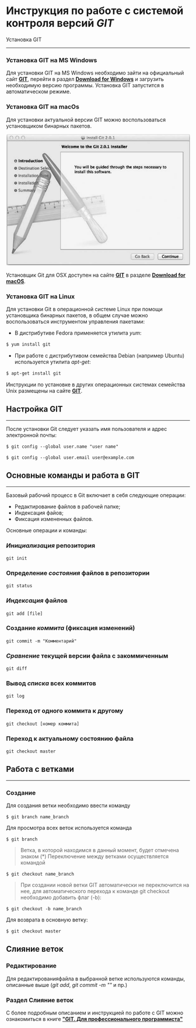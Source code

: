 # Инструкция по работе с системой контроля версий ***GIT***


Установка GIT

---

### Установка GIT на MS Windows
Для установки GIT на MS Windows необходимо зайти на официальный сайт 
[**GIT**](https://git-scm.com/ "Сайт GIT"), перейти в раздел [**Download for Windows**](https://git-scm.com/download/win/ "Установка GIT для Windows") и загрузить необходимую версию программы. Установка GIT запустится в автоматическом режиме.

### Установка GIT на macOs

Для установки актуальной версии GIT можно воспользоваться установщиком
бинарных пакетов.

![Установщик бинарных пакетов macOs](/Install-Git.png) 

Установщик Git для OSX доступен на сайте [**GIT**](https://git-scm.com/ "Сайт GIT") в разделе [**Download for macOS**](https://git-scm.com/download/win/ "Установка GIT для macOs").

### Установка GIT на Linux

Для установки Git в операционной системе Linux при помощи установщика бинарных пакетов, в общем случае можно воспользоваться инструментом
управления пакетами:
 * В дистрибутиве Fedora применяется утилита *yum*:
```sh
$ yum install git 
```

* При работе с дистрибутивом семейства Debian (например Ubuntu) используется утилита *apt-get*:
``` sh
$ apt-get install git
```
Инструкции по установке в других операционных системах семейства Unix размещены на сайте [**GIT**](https://git-scm.com/ "Сайт GIT").

## Настройка GIT
---

После установки Git следует указать имя пользователя и адрес электронной почты:
```
$ git config --global user.name "user name"
```
```
$ git config --global user.email user@example.com
```

## Основные команды и работа в GIT

---

Базовый рабочий процесс в Git включает в себя следующие операции:
* Редактирование файлов в рабочей папке;
* Индексация файов;
* Фиксация измененных файлов.

Основные операции и команды:

### ***Инициализация*** репозитория
``` 
git init
```
### Определение *состояния* файлов в репозитории 
``` 
git status
```
### ***Индексация*** файлов
``` 
git add [file]
```
### Создание ***коммита*** (фиксация изменений)
``` 
git commit -m "Комментарий"
```
### ***Сравнение*** текущей версии файла с закоммиченным
``` 
git diff
```
### Вывод ***списка*** всех коммитов
``` 
git log
```
### Переход от одного коммита к другому
``` 
git checkout [номер коммита]
```
### Переход к актуальному состоянию файла
``` 
git checkout master
```

## Работа с ветками

---

### Создание

Для создания ветки необходимо ввести команду
```
$ git branch name_branch
```
Для просмотра всех веток используется команда
```
$ git branch
```
>Ветка, в которой находимся в данный момент, будет отмечена знаком (*)
Переключение между ветками осуществляется командой
```
$ git checkout name_branch
```
>При создании новой ветки GIT автоматически не переключится на нее, для автоматического перехода к команде git checkout необходимо добавить флаг (-b):
```
$ git checkout -b name_branch
```
Для возврата в основную ветку:
```
$ git checkout master
```
## Слияние веток

### Редактирование
Для редактированияфайла в выбранной ветке используются команды, описанные выше (_git add_, _git commit -m ""_ и пр.)

### Раздел Слияние веток

С более подробным описанием и инструкцией по работе с GIT можно ознакомиться в книге [**"GIT. Для профессионального программиста"**](https://gbcdn.mrgcdn.ru/uploads/asset/4245110/attachment/d4eb8c232f8f2bdf4e42ba7cb49e0c50.pdf/ "GIT. Для профессионального программиста")